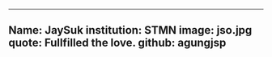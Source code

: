 ---
Name: JaySuk
institution: STMN
image: jso.jpg 
quote: Fullfilled the love.
github: agungjsp
------
